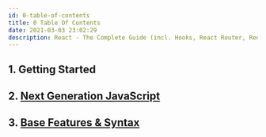 ```yaml
---
id: 0-table-of-contents
title: 0 Table Of Contents
date: 2021-03-03 23:02:29
description: React - The Complete Guide (incl. Hooks, React Router, Redux)
---
```


## 1. Getting Started

## 2. [Next Generation JavaScript](2-next-gen-javascript/next-gen-javascript-summary)

## 3. [Base Features & Syntax](03-base-feature-syntax/Lessons/3-0-lesson)
